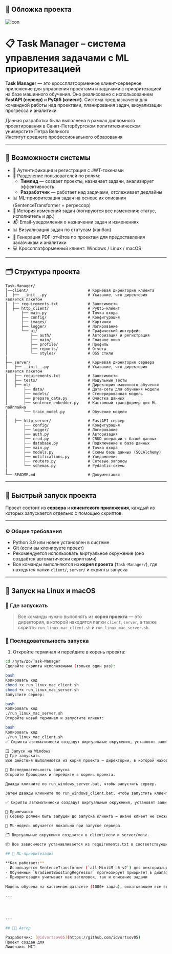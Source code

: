 ## 🎨 Обложка проекта

![icon](https://github.com/user-attachments/assets/ac18131c-1d3e-4426-a821-3f5ca0576bb4)

# 📋 Task Manager – система управления задачами с ML приоритезацией

**Task Manager** — это кроссплатформенное клиент-серверное приложение для управления проектами и задачами с приоритезацией на базе машинного обучения. Оно реализовано с использованием **FastAPI (сервер)** и **PyQt5 (клиент)**. Система предназначена для командной работы над проектами, планирования задач, визуализации прогресса и аналитики.

Данная разработка была выполнена в рамках дипломного проектирования в Санкт-Петербургском полититехническом универстите Петра Великого <br />
Институт среднего профессионального образования

---

## 🧠 Возможности системы

- 🔐 Аутентификация и регистрация с JWT-токенами
- 👤 Разделение пользователей по ролям:
  - **Тимлид** — создает проекты, назначает задачи, анализирует эффективность
  - **Разработчик** — работает над задачами, отслеживает дедлайны
- 📊 ML-приоритезация задач на основе их описания (SentenceTransformer + регрессор)
- 🔄 История изменений задач (логируются все изменения: статус, исполнитель и др.)
- 📬 Email-уведомления о назначении задач и изменениях
- 📊 Визуализация задач по статусам (канбан)
- 📁 Генерация PDF-отчётов по проектам для предоставления заказчикам и аналитики
- 💻 Кроссплатформенный клиент: Windows / Linux / macOS

---

## 🗂️ Структура проекта

```
Task-Manager/
│──client/                          # Корневая директория клиента
│  ├── __init__.py                  # Указание, что директория является пакетом
│  ├── requirements.txt             # Зависимости        
│  ├── http_client/                 # PyQt5-клиент
│      ├── main.py                  # Точка входа
│      ├── config/                  # Конфигурация
│      ├── images/                  # Картинки
│      ├── logger/                  # Логирование            
│      └── ui/                      # Графический интерфейс
│          ├── auth/                # Авторизация и регистрация
│          ├── main/                # Главное окно
│          ├── profile/             # Профиль
│          ├── reports/             # Отчеты
│          └── styles/              # QSS стили
|
├── server/                         # Корневая директория сервера
│   ├── __init__.py                 # Указание, что директория является пакетом
│   ├── requirements.txt            # Зависимости
│   ├── tests/                      # Модульные тесты
│   ├── ml/                         # Директория машинного обучения
│       ├── data/                   # Дата-сеты для обучения модели
│       ├── models/                 # Сгенерированная модель
│       ├── prepare_data.py         # Очистка данных
│       ├── sentence_embedder.py    # Кастомный трансформер для ML-пайплайна         
│       └── train_model.py          # Обучение модели
|     
│   ├── http_server/                # FastAPI сервер
│       ├── config/                 # Конфигурация
│       ├── logger/                 # Логирование
│       ├── auth.py                 # Авторизация
│       ├── crud.py                 # CRUD операции с базой данных
│       ├── database.py             # Подключение к базе данных
│       ├── main.py                 # Точка входа
│       ├── models.py               # Схемы базы данных (SQLAlchemy)
│       ├── notifications.py        # Уведомления
│       ├── routers.py              # Сетевые запросы
│       └── schemas.py              # Pydantic-схемы
|
└── README.md                       # Документация
```

---

## 🚀 Быстрый запуск проекта

Проект состоит из **сервера** и **клиентского приложения**, каждый из которых запускается отдельно с помощью скриптов.

---

### ⚙️ Общие требования

- Python 3.9 или новее установлен в системе
- Git (если вы клонируете проект)
- Рекомендуется использовать виртуальное окружение (оно создаётся автоматически скриптами)
- Все команды выполняются из **корня проекта** (`Task-Manager/`), где находятся папки `client/`, `server/` и скрипты запуска

---

## 🐧 Запуск на Linux и macOS

### 📁 Где запускать

> Все команды нужно выполнять из **корня проекта** — это директория, в которой находятся папки `client`, `server`, а также скрипты `run_linux_mac_client.sh` и `run_linux_mac_server.sh`.

### 🧠 Последовательность запуска

1. Откройте терминал и перейдите в корень проекта:

```bash
cd /путь/до/Task-Manager
Сделайте скрипты исполняемыми (только один раз):

bash
Копировать код
chmod +x run_linux_mac_client.sh
chmod +x run_linux_mac_server.sh
Запустите сервер:

bash
Копировать код
./run_linux_mac_server.sh
Откройте новый терминал и запустите клиент:

bash
Копировать код
./run_linux_mac_client.sh
✅ Скрипты автоматически создадут виртуальные окружения, установят зависимости, обучат ML-модель и запустят соответствующую часть проекта.

🪟 Запуск на Windows
📁 Где запускать
Все действия выполняются из корня проекта — директории, в которой находятся папки client, server, а также скрипты run_windows_client.bat и run_windows_server.bat.

🧠 Последовательность запуска
Откройте Проводник и перейдите в корень проекта.

Дважды кликните по run_windows_server.bat, чтобы запустить сервер.

Затем дважды кликните по run_windows_client.bat, чтобы запустить клиент.

✅ Скрипты автоматически создадут виртуальные окружения, установят зависимости, обучат ML-модель и запустят соответствующую часть проекта.

📝 Примечания
🔌 Сервер должен быть запущен до запуска клиента — иначе клиент не сможет подключиться.

🧠 ML-модель обучается локально при запуске сервера.

🗂 Виртуальные окружения создаются в client/venv и server/venv.

📦 Все зависимости устанавливаются из requirements.txt в соответствующих директориях.

## 🧠 ML-приоритезация

**Как работает:**  
- Используется SentenceTransformer (`all-MiniLM-L6-v2`) для векторизации задач  
- Обученный `GradientBoostingRegressor` прогнозирует приоритет в диапазоне [0.0, 1.0]  
- Приоритезация учитывает как заголовок, так и описание задачи
  
Модель обучена на кастомном датасете (1000+ задач), охватывающем все возможные задачи.

---




---

## 🧑‍💻 Автор

Разработчик: [@idvortsov05](https://github.com/idvortsov05)  
Проект создан для 
Лицензия: MIT




